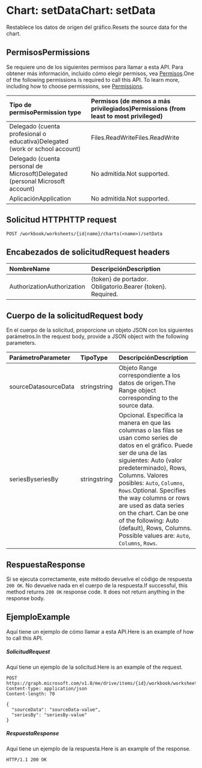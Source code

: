 # <a name="chart-setdata"></a><span data-ttu-id="4d342-101">Chart: setData</span><span class="sxs-lookup"><span data-stu-id="4d342-101">Chart: setData</span></span>

<span data-ttu-id="4d342-102">Restablece los datos de origen del gráfico.</span><span class="sxs-lookup"><span data-stu-id="4d342-102">Resets the source data for the chart.</span></span>
## <a name="permissions"></a><span data-ttu-id="4d342-103">Permisos</span><span class="sxs-lookup"><span data-stu-id="4d342-103">Permissions</span></span>
<span data-ttu-id="4d342-p101">Se requiere uno de los siguientes permisos para llamar a esta API. Para obtener más información, incluido cómo elegir permisos, vea [Permisos](../../../concepts/permissions_reference.md).</span><span class="sxs-lookup"><span data-stu-id="4d342-p101">One of the following permissions is required to call this API. To learn more, including how to choose permissions, see [Permissions](../../../concepts/permissions_reference.md).</span></span>

|<span data-ttu-id="4d342-106">Tipo de permiso</span><span class="sxs-lookup"><span data-stu-id="4d342-106">Permission type</span></span>      | <span data-ttu-id="4d342-107">Permisos (de menos a más privilegiados)</span><span class="sxs-lookup"><span data-stu-id="4d342-107">Permissions (from least to most privileged)</span></span>              |
|:--------------------|:---------------------------------------------------------|
|<span data-ttu-id="4d342-108">Delegado (cuenta profesional o educativa)</span><span class="sxs-lookup"><span data-stu-id="4d342-108">Delegated (work or school account)</span></span> | <span data-ttu-id="4d342-109">Files.ReadWrite</span><span class="sxs-lookup"><span data-stu-id="4d342-109">Files.ReadWrite</span></span>    |
|<span data-ttu-id="4d342-110">Delegado (cuenta personal de Microsoft)</span><span class="sxs-lookup"><span data-stu-id="4d342-110">Delegated (personal Microsoft account)</span></span> | <span data-ttu-id="4d342-111">No admitida.</span><span class="sxs-lookup"><span data-stu-id="4d342-111">Not supported.</span></span>    |
|<span data-ttu-id="4d342-112">Aplicación</span><span class="sxs-lookup"><span data-stu-id="4d342-112">Application</span></span> | <span data-ttu-id="4d342-113">No admitida.</span><span class="sxs-lookup"><span data-stu-id="4d342-113">Not supported.</span></span> |

## <a name="http-request"></a><span data-ttu-id="4d342-114">Solicitud HTTP</span><span class="sxs-lookup"><span data-stu-id="4d342-114">HTTP request</span></span>
<!-- { "blockType": "ignored" } -->
```http
POST /workbook/worksheets/{id|name}/charts(<name>)/setData

```
## <a name="request-headers"></a><span data-ttu-id="4d342-115">Encabezados de solicitud</span><span class="sxs-lookup"><span data-stu-id="4d342-115">Request headers</span></span>
| <span data-ttu-id="4d342-116">Nombre</span><span class="sxs-lookup"><span data-stu-id="4d342-116">Name</span></span>       | <span data-ttu-id="4d342-117">Descripción</span><span class="sxs-lookup"><span data-stu-id="4d342-117">Description</span></span>|
|:---------------|:----------|
| <span data-ttu-id="4d342-118">Authorization</span><span class="sxs-lookup"><span data-stu-id="4d342-118">Authorization</span></span>  | <span data-ttu-id="4d342-p102">{token} de portador. Obligatorio.</span><span class="sxs-lookup"><span data-stu-id="4d342-p102">Bearer {token}. Required.</span></span> |

## <a name="request-body"></a><span data-ttu-id="4d342-121">Cuerpo de la solicitud</span><span class="sxs-lookup"><span data-stu-id="4d342-121">Request body</span></span>
<span data-ttu-id="4d342-122">En el cuerpo de la solicitud, proporcione un objeto JSON con los siguientes parámetros.</span><span class="sxs-lookup"><span data-stu-id="4d342-122">In the request body, provide a JSON object with the following parameters.</span></span>

| <span data-ttu-id="4d342-123">Parámetro</span><span class="sxs-lookup"><span data-stu-id="4d342-123">Parameter</span></span>    | <span data-ttu-id="4d342-124">Tipo</span><span class="sxs-lookup"><span data-stu-id="4d342-124">Type</span></span>   |<span data-ttu-id="4d342-125">Descripción</span><span class="sxs-lookup"><span data-stu-id="4d342-125">Description</span></span>|
|:---------------|:--------|:----------|
|<span data-ttu-id="4d342-126">sourceData</span><span class="sxs-lookup"><span data-stu-id="4d342-126">sourceData</span></span>|<span data-ttu-id="4d342-127">string</span><span class="sxs-lookup"><span data-stu-id="4d342-127">string</span></span>|<span data-ttu-id="4d342-128">Objeto Range correspondiente a los datos de origen.</span><span class="sxs-lookup"><span data-stu-id="4d342-128">The Range object corresponding to the source data.</span></span>|
|<span data-ttu-id="4d342-129">seriesBy</span><span class="sxs-lookup"><span data-stu-id="4d342-129">seriesBy</span></span>|<span data-ttu-id="4d342-130">string</span><span class="sxs-lookup"><span data-stu-id="4d342-130">string</span></span>|<span data-ttu-id="4d342-p103">Opcional. Especifica la manera en que las columnas o las filas se usan como series de datos en el gráfico. Puede ser de una de las siguientes: Auto (valor predeterminado), Rows, Columns.  Valores posibles: `Auto`, `Columns`, `Rows`.</span><span class="sxs-lookup"><span data-stu-id="4d342-p103">Optional. Specifies the way columns or rows are used as data series on the chart. Can be one of the following: Auto (default), Rows, Columns.  Possible values are: `Auto`, `Columns`, `Rows`.</span></span>|

## <a name="response"></a><span data-ttu-id="4d342-135">Respuesta</span><span class="sxs-lookup"><span data-stu-id="4d342-135">Response</span></span>

<span data-ttu-id="4d342-p104">Si se ejecuta correctamente, este método devuelve el código de respuesta `200 OK`. No devuelve nada en el cuerpo de la respuesta.</span><span class="sxs-lookup"><span data-stu-id="4d342-p104">If successful, this method returns `200 OK` response code. It does not return anything in the response body.</span></span>

## <a name="example"></a><span data-ttu-id="4d342-138">Ejemplo</span><span class="sxs-lookup"><span data-stu-id="4d342-138">Example</span></span>
<span data-ttu-id="4d342-139">Aquí tiene un ejemplo de cómo llamar a esta API.</span><span class="sxs-lookup"><span data-stu-id="4d342-139">Here is an example of how to call this API.</span></span>
##### <a name="request"></a><span data-ttu-id="4d342-140">Solicitud</span><span class="sxs-lookup"><span data-stu-id="4d342-140">Request</span></span>
<span data-ttu-id="4d342-141">Aquí tiene un ejemplo de la solicitud.</span><span class="sxs-lookup"><span data-stu-id="4d342-141">Here is an example of the request.</span></span>
<!-- {
  "blockType": "request",
  "name": "chart_setdata"
}-->
```http
POST https://graph.microsoft.com/v1.0/me/drive/items/{id}/workbook/worksheets/{id|name}/charts(<name>)/setData
Content-type: application/json
Content-length: 70

{
  "sourceData": "sourceData-value",
  "seriesBy": "seriesBy-value"
}
```

##### <a name="response"></a><span data-ttu-id="4d342-142">Respuesta</span><span class="sxs-lookup"><span data-stu-id="4d342-142">Response</span></span>
<span data-ttu-id="4d342-143">Aquí tiene un ejemplo de la respuesta.</span><span class="sxs-lookup"><span data-stu-id="4d342-143">Here is an example of the response.</span></span> 
<!-- {
  "blockType": "response",
  "truncated": true,
  "@odata.type": "microsoft.graph.none"
} -->
```http
HTTP/1.1 200 OK
```

<!-- uuid: 8fcb5dbc-d5aa-4681-8e31-b001d5168d79
2015-10-25 14:57:30 UTC -->
<!-- {
  "type": "#page.annotation",
  "description": "Chart: setData",
  "keywords": "",
  "section": "documentation",
  "tocPath": ""
}-->